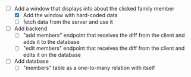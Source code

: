 - [ ] Add a window that displays info about the clicked family member
  - [x] Add the window with hard-coded data
  - [ ] fetch data from the server and use it
- [ ] Add backend
  - [ ] "add members" endpoint that receives the diff from the client and adds it to the database
  - [ ] "edit members" endpoint that receives the diff from the client and edits it on the database
- [ ] Add database
  - [ ] "members" table as a one-to-many relation with itself
